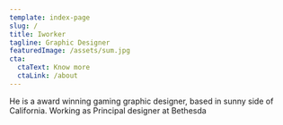 ```yaml
---
template: index-page
slug: /
title: Iworker
tagline: Graphic Designer
featuredImage: /assets/sum.jpg
cta:
  ctaText: Know more
  ctaLink: /about
---
```


He is a award winning gaming graphic designer, based in sunny side of California. Working as Principal designer at Bethesda

